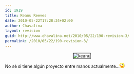 ```yaml
---
id: 1919
title: Keanu Reeves
date: 2010-05-22T17:20:24+02:00
author: Chavalina
layout: revision
guid: http://www.chavalina.net/2010/05/22/190-revision-3/
permalink: /2010/05/22/190-revision-3/
---
```

<p align="center">
  <img src="http://www.chavalina.net/imagenes/fotos/men/keanu.jpg" border="1" alt=keanu reeves>
</p>



No sé si tiene alg&uacute;n proyecto entre manos actualmente…![emo](/imagenes/emoticonos/guino.gif)